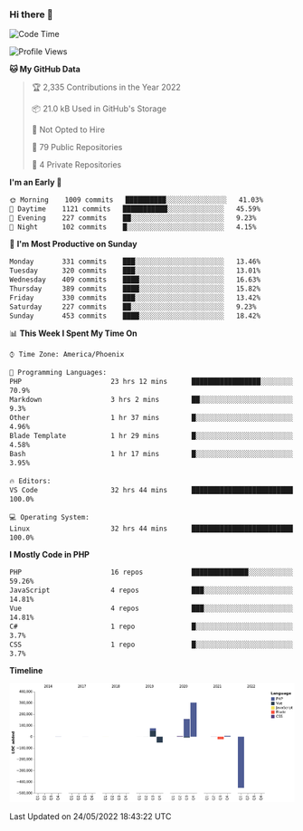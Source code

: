 ### Hi there 👋

<!--START_SECTION:waka-->
![Code Time](http://img.shields.io/badge/Code%20Time-0%20secs-blue)

![Profile Views](http://img.shields.io/badge/Profile%20Views-3-blue)

**🐱 My GitHub Data** 

> 🏆 2,335 Contributions in the Year 2022
 > 
> 📦 21.0 kB Used in GitHub's Storage 
 > 
> 🚫 Not Opted to Hire
 > 
> 📜 79 Public Repositories 
 > 
> 🔑 4 Private Repositories  
 > 
**I'm an Early 🐤** 

```text
🌞 Morning    1009 commits   ██████████░░░░░░░░░░░░░░░   41.03% 
🌆 Daytime    1121 commits   ███████████░░░░░░░░░░░░░░   45.59% 
🌃 Evening    227 commits    ██░░░░░░░░░░░░░░░░░░░░░░░   9.23% 
🌙 Night      102 commits    █░░░░░░░░░░░░░░░░░░░░░░░░   4.15%

```
📅 **I'm Most Productive on Sunday** 

```text
Monday       331 commits    ███░░░░░░░░░░░░░░░░░░░░░░   13.46% 
Tuesday      320 commits    ███░░░░░░░░░░░░░░░░░░░░░░   13.01% 
Wednesday    409 commits    ████░░░░░░░░░░░░░░░░░░░░░   16.63% 
Thursday     389 commits    ████░░░░░░░░░░░░░░░░░░░░░   15.82% 
Friday       330 commits    ███░░░░░░░░░░░░░░░░░░░░░░   13.42% 
Saturday     227 commits    ██░░░░░░░░░░░░░░░░░░░░░░░   9.23% 
Sunday       453 commits    ████░░░░░░░░░░░░░░░░░░░░░   18.42%

```


📊 **This Week I Spent My Time On** 

```text
⌚︎ Time Zone: America/Phoenix

💬 Programming Languages: 
PHP                      23 hrs 12 mins      █████████████████░░░░░░░░   70.9% 
Markdown                 3 hrs 2 mins        ██░░░░░░░░░░░░░░░░░░░░░░░   9.3% 
Other                    1 hr 37 mins        █░░░░░░░░░░░░░░░░░░░░░░░░   4.96% 
Blade Template           1 hr 29 mins        █░░░░░░░░░░░░░░░░░░░░░░░░   4.58% 
Bash                     1 hr 17 mins        █░░░░░░░░░░░░░░░░░░░░░░░░   3.95%

🔥 Editors: 
VS Code                  32 hrs 44 mins      █████████████████████████   100.0%

💻 Operating System: 
Linux                    32 hrs 44 mins      █████████████████████████   100.0%

```

**I Mostly Code in PHP** 

```text
PHP                      16 repos            ██████████████░░░░░░░░░░░   59.26% 
JavaScript               4 repos             ███░░░░░░░░░░░░░░░░░░░░░░   14.81% 
Vue                      4 repos             ███░░░░░░░░░░░░░░░░░░░░░░   14.81% 
C#                       1 repo              █░░░░░░░░░░░░░░░░░░░░░░░░   3.7% 
CSS                      1 repo              █░░░░░░░░░░░░░░░░░░░░░░░░   3.7%

```


**Timeline**

![Chart not found](https://raw.githubusercontent.com/mikebronner/mikebronner/master/charts/bar_graph.png) 


 Last Updated on 24/05/2022 18:43:22 UTC
<!--END_SECTION:waka-->

<!--
**mikebronner/mikebronner** is a ✨ _special_ ✨ repository because its `README.md` (this file) appears on your GitHub profile.

Here are some ideas to get you started:

- 🔭 I’m currently working on ...
- 🌱 I’m currently learning ...
- 👯 I’m looking to collaborate on ...
- 🤔 I’m looking for help with ...
- 💬 Ask me about ...
- 📫 How to reach me: ...
- 😄 Pronouns: ...
- ⚡ Fun fact: ...
-->
